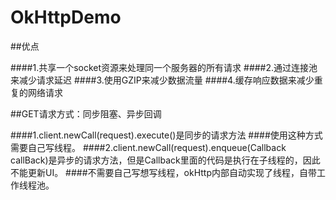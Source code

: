 # OkHttpDemo

##优点

####1.共享一个socket资源来处理同一个服务器的所有请求
####2.通过连接池来减少请求延迟
####3.使用GZIP来减少数据流量
####4.缓存响应数据来减少重复的网络请求

##GET请求方式：同步阻塞、异步回调

####1.client.newCall(request).execute()是同步的请求方法
####使用这种方式需要自己写线程。
####2.client.newCall(request).enqueue(Callback callBack)是异步的请求方法，但是Callback里面的代码是执行在子线程的，因此不能更新UI。
####不需要自己写想写线程，okHttp内部自动实现了线程，自带工作线程池。

